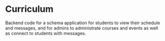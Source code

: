 Curriculum
==========
Backend code for a schema application for students to view their schedule and messages, and for admins to administrate courses and events as well as connect to students with messages.
